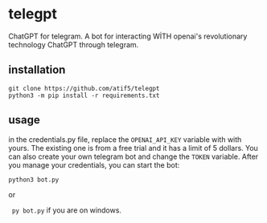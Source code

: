 # telegpt
ChatGPT for telegram. A bot for interacting WİTH openai's revolutionary technology ChatGPT through telegram.


## installation
```
git clone https://github.com/atif5/telegpt
python3 -m pip install -r requirements.txt
```

## usage
in the credentials.py file, replace the `OPENAI_API_KEY` variable with with yours. The existing one is from a free trial and it has a limit of 5 dollars.
You can also create your own telegram bot and change the `TOKEN` variable. After you manage your credentials, you can start the bot:

```python3 bot.py```

or

``` py bot.py``` if you are on windows.
